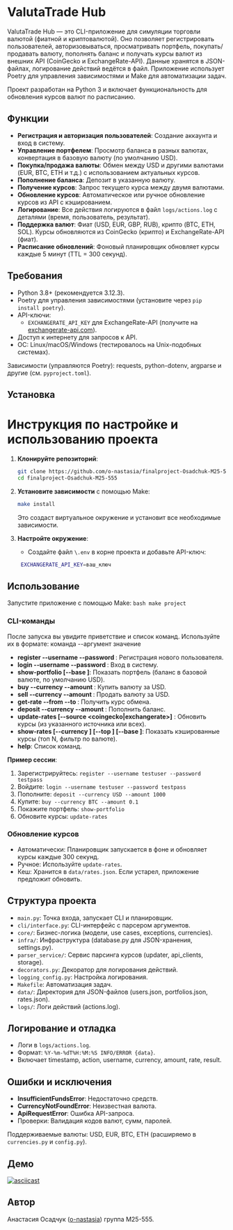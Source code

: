 # ValutaTrade Hub

ValutaTrade Hub — это CLI-приложение для симуляции торговли валютой (фиатной и криптовалютой). Оно позволяет регистрировать пользователей, авторизовываться, просматривать портфель, покупать/продавать валюту, пополнять баланс и получать курсы валют из внешних API (CoinGecko и ExchangeRate-API). Данные хранятся в JSON-файлах, логирование действий ведётся в файл. Приложение использует Poetry для управления зависимостями и Make для автоматизации задач.

Проект разработан на Python 3 и включает функциональность для обновления курсов валют по расписанию.

## Функции

- **Регистрация и авторизация пользователей**: Создание аккаунта и вход в систему.
- **Управление портфелем**: Просмотр баланса в разных валютах, конвертация в базовую валюту (по умолчанию USD).
- **Покупка/продажа валюты**: Обмен между USD и другими валютами (EUR, BTC, ETH и т.д.) с использованием актуальных курсов.
- **Пополнение баланса**: Депозит в указанную валюту.
- **Получение курсов**: Запрос текущего курса между двумя валютами.
- **Обновление курсов**: Автоматическое или ручное обновление курсов из API с кэшированием.
- **Логирование**: Все действия логируются в файл `logs/actions.log` с деталями (время, пользователь, результат).
- **Поддержка валют**: Фиат (USD, EUR, GBP, RUB), крипто (BTC, ETH, SOL). Курсы обновляются из CoinGecko (крипто) и ExchangeRate-API (фиат).
- **Расписание обновлений**: Фоновый планировщик обновляет курсы каждые 5 минут (TTL = 300 секунд).

## Требования

- Python 3.8+ (рекомендуется 3.12.3).
- Poetry для управления зависимостями (установите через `pip install poetry`).
- API-ключи:
  - `EXCHANGERATE_API_KEY` для ExchangeRate-API (получите на [exchangerate-api.com](https://www.exchangerate-api.com/)).
- Доступ к интернету для запросов к API.
- ОС: Linux/macOS/Windows (тестировалось на Unix-подобных системах).

Зависимости (управляются Poetry): requests, python-dotenv, argparse и другие (см. `pyproject.toml`).

## Установка

# Инструкция по настройке и использованию проекта

1. **Клонируйте репозиторий**:
    ```bash
    git clone https://github.com/o-nastasia/finalproject-Osadchuk-M25-555.git
    cd finalproject-Osadchuk-M25-555
    ```

2. **Установите зависимости** с помощью Make:
    ```bash
    make install
    ```
    Это создаст виртуальное окружение и установит все необходимые зависимости.

3. **Настройте окружение**:
   - Создайте файл `\.env` в корне проекта и добавьте API-ключ:
    ```bash
     EXCHANGERATE_API_KEY=ваш_ключ
     ```

## Использование

Запустите приложение с помощью Make:
    ```bash
    make project
    ```

### CLI-команды

После запуска вы увидите приветствие и список команд. Используйте их в формате:
команда --аргумент значение
- **register --username <username> --password <password>**: Регистрация нового пользователя.
- **login --username <username> --password <password>**: Вход в систему.
- **show-portfolio [--base <currency>]**: Показать портфель (баланс в базовой валюте, по умолчанию USD).
- **buy --currency <currency> --amount <amount>**: Купить валюту за USD.
- **sell --currency <currency> --amount <amount>**: Продать валюту за USD.
- **get-rate --from <currency> --to <currency>**: Получить курс обмена.
- **deposit --currency <currency> --amount <amount>**: Пополнить баланс.
- **update-rates [--source <coingecko|exchangerate>]** : Обновить курсы (из указанного источника или всех).
- **show-rates [--currency <currency>] [--top <N>] [--base <USD>]**: Показать кэшированные курсы (топ N, фильтр по валюте).
- **help**: Список команд.

**Пример сессии**:
1. Зарегистрируйтесь: `register --username testuser --password testpass`
2. Войдите: `login --username testuser --password testpass`
3. Пополните: `deposit --currency USD --amount 1000`
4. Купите: `buy --currency BTC --amount 0.1`
5. Покажите портфель: `show-portfolio`
6. Обновите курсы: `update-rates`

### Обновление курсов

- Автоматически: Планировщик запускается в фоне и обновляет курсы каждые 300 секунд.
- Ручное: Используйте `update-rates`.
- Кеш: Хранится в `data/rates.json`. Если устарел, приложение предложит обновить.

## Структура проекта

- `main.py`: Точка входа, запускает CLI и планировщик.
- `cli/interface.py`: CLI-интерфейс с парсером аргументов.
- `core/`: Бизнес-логика (модели, use cases, exceptions, currencies).
- `infra/`: Инфраструктура (database.py для JSON-хранения, settings.py).
- `parser_service/`: Сервис парсинга курсов (updater, api_clients, storage).
- `decorators.py`: Декоратор для логирования действий.
- `logging_config.py`: Настройка логирования.
- `Makefile`: Автоматизация задач.
- `data/`: Директория для JSON-файлов (users.json, portfolios.json, rates.json).
- `logs/`: Логи действий (actions.log).

## Логирование и отладка

- Логи в `logs/actions.log`.
- Формат: `%Y-%m-%dT%H:%M:%S INFO/ERROR {data}`.
- Включает timestamp, action, username, currency, amount, rate, result.

## Ошибки и исключения

- **InsufficientFundsError**: Недостаточно средств.
- **CurrencyNotFoundError**: Неизвестная валюта.
- **ApiRequestError**: Ошибка API-запроса.
- Проверки: Валидация кодов валют, сумм, паролей.

Поддерживаемые валюты: USD, EUR, BTC, ETH (расширяемо в `currencies.py` и `config.py`).

## Демо

[![asciicast](https://asciinema.org/a/nDFkXDQuZATN5Lejw5EEVoyGX.svg)](https://asciinema.org/a/nDFkXDQuZATN5Lejw5EEVoyGX)

## Автор

Анастасия Осадчук ([o-nastasia](https://github.com/o-nastasia)) группа M25-555.